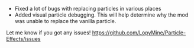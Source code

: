 - Fixed a lot of bugs with replacing particles in various places
- Added visual particle debugging. This will help determine why the mod was unable to replace the vanilla particle. 

Let me know if you got any issues! https://github.com/LopyMine/Particle-Effects/issues